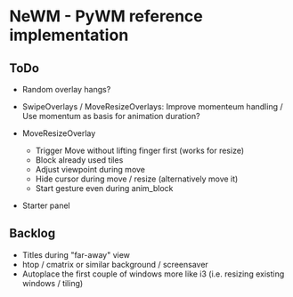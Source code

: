 # NeWM - PyWM reference implementation

## ToDo

- Random overlay hangs?
- SwipeOverlays / MoveResizeOverlays: Improve momenteum handling / Use momentum as basis for animation duration?
- MoveResizeOverlay
    - Trigger Move without lifting finger first (works for resize)
    - Block already used tiles
    - Adjust viewpoint during move
    - Hide cursor during move / resize (alternatively move it)
    - Start gesture even during anim_block

- Starter panel


## Backlog

- Titles during "far-away" view
- htop / cmatrix or similar background / screensaver
- Autoplace the first couple of windows more like i3 (i.e. resizing existing windows / tiling)
